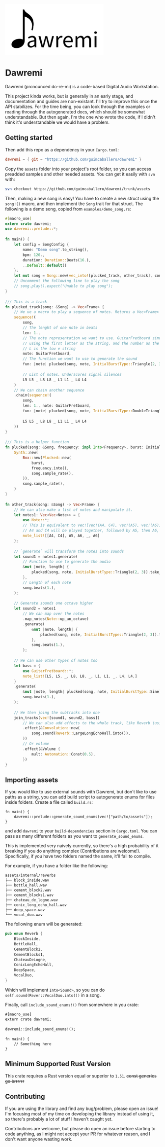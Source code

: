 <img src="/images/logo.png" width="320px">

# Dawremi

Dawremi (pronounced do-re-mi) is a code-based Digital Audio Workstation.

This project kinda works, but is generally in an early stage, and documentation and guides are non-existant. I'll try to improve this once the API stabilizes. For the time being, you can look through the examples or reading through the autogenerated docs, which should be somewhat understandable. But then again, I'm the one who wrote the code, if I didn't think it's understandable we would have a problem.

## Getting started

Then add this repo as a dependency in your `Cargo.toml`:

```toml
dawremi = { git = "https://github.com/guimcaballero/dawremi" }
```

Copy the `assets` folder into your project's root folder, so you can access preadded samples and other needed assets. You can get it easily with `svn` with:

```bash
svn checkout https://github.com/guimcaballero/dawremi/trunk/assets
```

Then, making a new song is easy! You have to create a new struct using the `song!()` macro, and then implement the `Song` trait for that struct. The following is a demo song, copied from `examples/demo_song.rs`:

```rust
#[macro_use]
extern crate dawremi;
use dawremi::prelude::*;

fn main() {
    let config = SongConfig {
        name: "Demo song".to_string(),
        bpm: 120.,
        duration: Duration::Beats(16.),
        ..Default::default()
    };
    let mut song = Song::new(vec_into![plucked_track, other_track], config);
    // Uncomment the following line to play the song
    // song.play().expect("Unable to play song");
}

/// This is a track
fn plucked_track(song: &Song) -> Vec<Frame> {
    // We ue a macro to play a sequence of notes. Returns a Vec<Frame>
    sequence!(
        song,
        // The lenght of one note in beats
        len: 1.,
        // The note representation we want to use. GuitarFretboard simulates a guitar tab,
        // using the first letter as the string, and the number as the finger position
        // L is the low e string
        note: GuitarFretboard,
        // The function we want to use to generate the sound
        fun: |note| plucked(song, note, InitialBurstType::Triangle(2, 3)),

        // List of notes. Underscores signal silences
        L5 L5 _ L8 L8 _ L1 L1 _ L4 L4
    )
    // We can chain another sequence
    .chain(sequence!(
        song,
        len: 1., note: GuitarFretboard,
        fun: |note| plucked(song, note, InitialBurstType::DoubleTriangle),

        L5 L5 _ L8 L8 _ L1 L1 _ L4 L4
    ))
}

/// This is a helper function
fn plucked(song: &Song, frequency: impl Into<Frequency>, burst: InitialBurstType) -> Synth {
    Synth::new(
        Box::new(Plucked::new(
            burst,
            frequency.into(),
            song.sample_rate(),
        )),
        song.sample_rate(),
    )
}

fn other_track(song: &Song) -> Vec<Frame> {
    // We can also make a list of notes and manipulate it.
    let notes1: Vec<Vec<Note>> = {
        use Note::*;
        // This is equivalent to vec![vec!(A4, C4), vec!(A5), vec!(A6), vec!(), vec!(A6)]
        // A4 and C4 will be played together, followed by A5, then A6, then a silence, then A6
        note_list![[A4, C4], A5, A6, _, A6]
    };

    // `generate` will transform the notes into sounds
    let sound1 = notes1.generate(
        // Function to use to generate the audio
        &mut |note, length| {
            plucked(song, note, InitialBurstType::Triangle(2, 3)).take_samples(length)
        },
        // Length of each note
        song.beats(1.),
    );

    // Generate sounds one octave higher
    let sound2 = notes1
        // We can map over the notes
        .map_notes(Note::up_an_octave)
        .generate(
            &mut |note, length| {
                plucked(song, note, InitialBurstType::Triangle(2, 3)).take_samples(length)
            },
            song.beats(1.),
        );

    // We can use other types of notes too
    let bass = {
        use GuitarFretboard::*;
        note_list![L5, L5, _, L8, L8, _, L1, L1, _, L4, L4,]
    }
    .generate(
        &mut |note, length| plucked(song, note, InitialBurstType::Sine).take_samples(length),
        song.beats(1.),
    );

    // We then joing the subtracks into one
    join_tracks(vec![sound1, sound2, bass])
        // We can also add effects to the whole track, like Reverb (using convolution)
        .effect(&Convolution::new(
            song.sound(Reverb::LargeLongEchoHall.into()),
        ))
        // Or volume
        .effect(&Volume {
            mult: Automation::Const(0.5),
        })
}
```

## Importing assets

If you would like to use external sounds with Dawremi, but don't like to use paths as a string, you can add build script to autogenerate enums for files inside folders. Create a file called `build.rs`:

```no_run
fn main() {
    dawremi::prelude::generate_sound_enums(vec!["path/to/assets"]);
}
```

and add `dawremi` to your `build-dependencies` section in `Cargo.toml`. You can pass as many different folders as you want to `generate_sound_enums`.

This is implemented very naively currently, so there's a high probability of it breaking if you do anything complex (Contributions are welcome!). Specifically, if you have two folders named the same, it'll fail to compile.

For example, if you have a folder like the following:

```ignore
assets/internal/reverbs
├── block_inside.wav
├── bottle_hall.wav
├── cement_block2.wav
├── cement_blocks1.wav
├── chateau_de_logne.wav
├── conic_long_echo_hall.wav
├── deep_space.wav
└── vocal_duo.wav
```

The following enum will be generated:

```rust
pub enum Reverb {
    BlockInside,
    BottleHall,
    CementBlock2,
    CementBlocks1,
    ChateauDeLogne,
    ConicLongEchoHall,
    DeepSpace,
    VocalDuo,
}
```

Which will implement `Into<Sound>`, so you can do `self.sound(Rever::VocalDuo.into())` in a song.

Finally, call `include_sound_enums!()` from somewhere in you crate:

```ignore
#[macro_use]
extern crate dawremi;

dawremi::include_sound_enums!();

fn main() {
    // Something here
}
```

## Minimum Supported Rust Version

This crate requires a Rust version equal or superior to `1.51`. ~~const generics go brrrrrr~~

## Contributing

If you are using the library and find any bug/problem, please open an issue! I'm focusing most of my time on developing the library instead of using it, so there's probably a lot of stuff I haven't caught yet.

Contributions are welcome, but please do open an issue before starting to code anything, as I might not accept your PR for whatever reason, and I don't want anyone wasting work.

